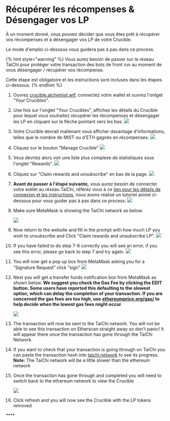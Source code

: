 # Récupérer les récompenses & Désengager vos LP

À un moment donné, vous pouvez décider que vous êtes prêt à récupérer vos récompenses et à désengager vos LP de votre Crucible.

Le mode d'emploi ci-dessous vous guidera pas à pas dans ce process. 

{% hint style="warning" %}
Vous aurez besoin de passer sur le réseau TaiChi pour protéger votre transaction des bots de front run au moment de vous désengager / récupérer vos récompense.

Cette étape est obligatoire et les instructions sont incluses dans les étapes ci-dessous.
{% endhint %}

1. Ouvrez [crucible.alchemist.wtf](https://crucible.alchemist.wtf/), connectez votre wallet et ouvrez l'onlget "Your Crucibles".
2. Une fois sur l'onglet "Your Crucibles", affichez les détails du Crucible pour lequel vous souhaitez récupérer les récompenses et désengager les LP en cliquant sur la flèche pointant vers les bas. ![](../../.gitbook/assets/screenshot-2021-05-07-at-12.50.58.png) 
3. Votre Crucible devrait maitenant vous afficher davantage d'informations, telles que le nombre de MIST ou d'ETH gagnés en récompenses. ![](../../.gitbook/assets/screenshot-2021-05-07-at-12.50.42.png) 
4. Cliquez sur le bouton "Manage Crucible" ![](../../.gitbook/assets/screenshot-2021-05-07-at-12.51.04.png) 
5. Vous devriez alors voir une liste plus complexe de statistiques sous l'onglet "Rewards".  ![](../../.gitbook/assets/screenshot-2021-05-07-at-12.51.22.png) 
6. Cliquez sur "Claim rewards and unsubscribe" en bas de la page. ![](../../.gitbook/assets/screenshot-2021-05-07-at-13.05.52.png) 
7. **Avant de passer à l'étape suivante,** vous aurez besoin de connecter votre wallet au réseau TaiChi, référez vous à ce [lien pour les détails de connexion et les instructions](https://github.com/Taichi-Network/docs/blob/master/sendPriveteTx_tutorial.md), nous avons réalisé un tutoriel animé ci-dessous pour vous guider pas à pas dans ce process. ![](../../.gitbook/assets/taichi-network-add.gif) 
8. Make sure MetaMask is showing the TaiChi network as below.

   ![](https://i.imgur.com/kszVVbq.png)

9. Now return to the website and fill in the prompt with how much LP you wish to unsubscribe and Click "Claim rewards and unsubscribe LP". ![](../../.gitbook/assets/screenshot-2021-05-07-at-13.06.00.png) 
10. If you have failed to do step 7-8 correctly you will see an error, if you see this error, please go back to step 7 and try again.  ![](../../.gitbook/assets/screenshot-2021-05-07-at-13.06.44.png) 
11. You will now get a pop up box from MetaMask asking you for a “Signature Request” click “sign”  ![](../../.gitbook/assets/screenshot-2021-05-07-at-13.11.35.png) 
12. Next you will get a transfer funds notification box from MetaMask as shown below. **We suggest you check the Gas Fee by clicking the EDIT button.  Some users have reported this defaulting to the slowest option, which can delay the completion of your transaction. If you are concerned the gas fees are too high, use** [**ethereumprice.org/gas/**](https://ethereumprice.org/gas/) **to help decide when the lowest gas fees might occur**

    ![](../../.gitbook/assets/screenshot-2021-05-07-at-13.11.44.png) 

13. The transaction will now be sent to the TaiChi network. You will not be able to see this transaction on Etherscan straight away so don't panic! It will appear there once the transaction has gone through the TaiChi Network.
14. If you want to check that your transaction is going through on TaiChi you can paste the transaction hash into [taichi.network](https://taichi.network/) to see its progress.  **Note:** The TaiChi network will be a little slower than the ethereum network
15. Once the transaction has gone through and completed you will need to switch back to the ethereum network to view the Crucible

    ![](https://i.imgur.com/fcPY6Zp.png) 

16. Click refresh and you will now see the Crucible with the LP tokens removed

\*\*\*\*

